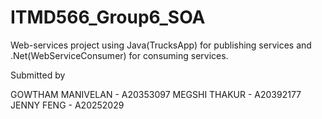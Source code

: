 # ITMD566_Group6_SOA
Web-services project using Java(TrucksApp) for publishing services and .Net(WebServiceConsumer) for consuming services.

Submitted by

GOWTHAM MANIVELAN - A20353097
MEGSHI THAKUR - A20392177
JENNY FENG - A20252029
